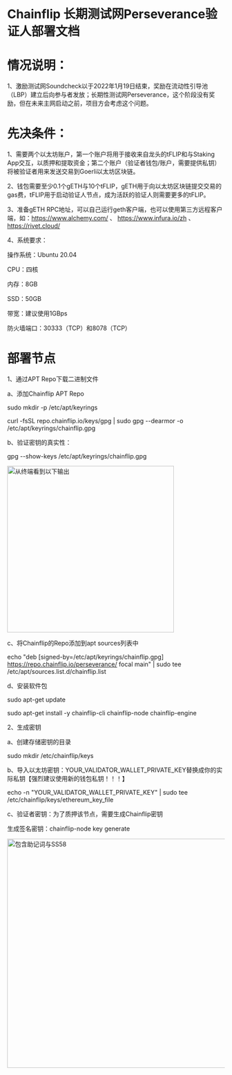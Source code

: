 # Chainflip 长期测试网Perseverance验证人部署文档

# 情况说明：

1、激励测试网Soundcheck以于2022年1月19日结束，奖励在流动性引导池（LBP）建立后向参与者发放；长期性测试网Perseverance，这个阶段没有奖励，但在未来主网启动之前，项目方会考虑这个问题。

# 先决条件：

1、需要两个以太坊账户，第一个账户将用于接收来自龙头的tFLIP和与Staking App交互，以质押和提取资金；第二个账户（验证者钱包/账户，需要提供私钥）将被验证者用来发送交易到Goerli以太坊区块链。

2、钱包需要至少0.1个gETH与10个tFLIP，gETH用于向以太坊区块链提交交易的gas费，tFLIP用于启动验证人节点，成为活跃的验证人则需要更多的tFLIP。

3、准备gETH RPC地址，可以自己运行geth客户端，也可以使用第三方远程客户端，如：https://www.alchemy.com/  、  https://www.infura.io/zh  、  https://rivet.cloud/

4、系统要求：
 
 操作系统：Ubuntu 20.04
 
 CPU：四核
 
 内存：8GB
 
 SSD：50GB
 
 带宽：建议使用1GBps
 
 防火墙端口：30333（TCP）和8078（TCP）

# 部署节点

1、通过APT Repo下载二进制文件

a、添加Chainflip APT Repo

sudo mkdir -p /etc/apt/keyrings

curl -fsSL repo.chainflip.io/keys/gpg | sudo gpg --dearmor -o /etc/apt/keyrings/chainflip.gpg

b、验证密钥的真实性：

gpg --show-keys /etc/apt/keyrings/chainflip.gpg

<img width="386" alt="从终端看到以下输出" src="https://user-images.githubusercontent.com/100336530/207263177-6fc438f6-32ed-4209-b522-6769264ea975.png">

c、将Chainflip的Repo添加到apt sources列表中

echo "deb [signed-by=/etc/apt/keyrings/chainflip.gpg] https://repo.chainflip.io/perseverance/ focal main" | sudo tee /etc/apt/sources.list.d/chainflip.list

d、安装软件包

sudo apt-get update

sudo apt-get install -y chainflip-cli chainflip-node chainflip-engine

2、生成密钥

a、创建存储密钥的目录

sudo mkdir /etc/chainflip/keys

b、导入以太坊密钥：YOUR_VALIDATOR_WALLET_PRIVATE_KEY替换成你的实际私钥【强烈建议使用新的钱包私钥！！！】

echo -n "YOUR_VALIDATOR_WALLET_PRIVATE_KEY" |  sudo tee /etc/chainflip/keys/ethereum_key_file

c、验证者密钥：为了质押该节点，需要生成Chainflip密钥

生成签名密钥：chainflip-node key generate

<img width="531" alt="包含助记词与SS58" src="https://user-images.githubusercontent.com/100336530/207264317-00e5a06b-8695-49af-b1b2-d259b4749266.png">


